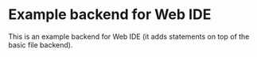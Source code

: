 # Example backend for Web IDE

This is an example backend for Web IDE (it adds statements on top of the basic
file backend).
